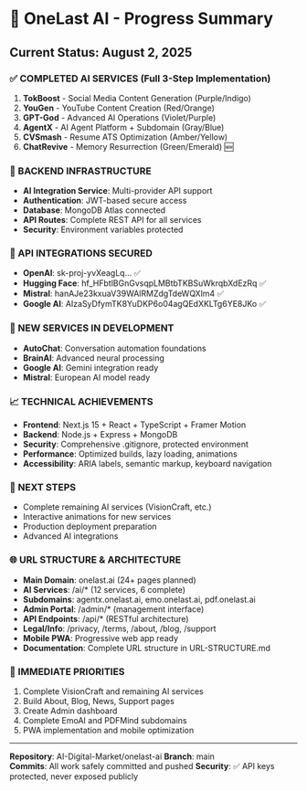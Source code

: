 # 🚀 OneLast AI - Progress Summary
## Current Status: August 2, 2025

### ✅ COMPLETED AI SERVICES (Full 3-Step Implementation)
1. **TokBoost** - Social Media Content Generation (Purple/Indigo)
2. **YouGen** - YouTube Content Creation (Red/Orange) 
3. **GPT-God** - Advanced AI Operations (Violet/Purple)
4. **AgentX** - AI Agent Platform + Subdomain (Gray/Blue)
5. **CVSmash** - Resume ATS Optimization (Amber/Yellow)
6. **ChatRevive** - Memory Resurrection (Green/Emerald) 🆕

### 🔧 BACKEND INFRASTRUCTURE
- **AI Integration Service**: Multi-provider API support
- **Authentication**: JWT-based secure access
- **Database**: MongoDB Atlas connected
- **API Routes**: Complete REST API for all services
- **Security**: Environment variables protected

### 🔑 API INTEGRATIONS SECURED
- **OpenAI**: sk-proj-yvXeagLq... ✅
- **Hugging Face**: 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 ✅
- **Mistral**: hanAJe23kxuaV39WAlRMZdgTdeWQXlm4 ✅
- **Google AI**: AIzaSyDfymTK8YuDKP6o04agQEdXKLTg6YE8JKo ✅

### 🎯 NEW SERVICES IN DEVELOPMENT
- **AutoChat**: Conversation automation foundations
- **BrainAI**: Advanced neural processing
- **Google AI**: Gemini integration ready
- **Mistral**: European AI model ready

### 📈 TECHNICAL ACHIEVEMENTS
- **Frontend**: Next.js 15 + React + TypeScript + Framer Motion
- **Backend**: Node.js + Express + MongoDB
- **Security**: Comprehensive .gitignore, protected environment
- **Performance**: Optimized builds, lazy loading, animations
- **Accessibility**: ARIA labels, semantic markup, keyboard navigation

### 🔮 NEXT STEPS
- Complete remaining AI services (VisionCraft, etc.)
- Interactive animations for new services
- Production deployment preparation
- Advanced AI integrations

### 🌐 URL STRUCTURE & ARCHITECTURE
- **Main Domain**: onelast.ai (24+ pages planned)
- **AI Services**: /ai/* (12 services, 6 complete)
- **Subdomains**: agentx.onelast.ai, emo.onelast.ai, pdf.onelast.ai
- **Admin Portal**: /admin/* (management interface)
- **API Endpoints**: /api/* (RESTful architecture)
- **Legal/Info**: /privacy, /terms, /about, /blog, /support
- **Mobile PWA**: Progressive web app ready
- **Documentation**: Complete URL structure in URL-STRUCTURE.md

### 🎯 IMMEDIATE PRIORITIES
1. Complete VisionCraft and remaining AI services
2. Build About, Blog, News, Support pages
3. Create Admin dashboard
4. Complete EmoAI and PDFMind subdomains
5. PWA implementation and mobile optimization

---
**Repository**: AI-Digital-Market/onelast-ai
**Branch**: main  
**Commits**: All work safely committed and pushed
**Security**: ✅ API keys protected, never exposed publicly
